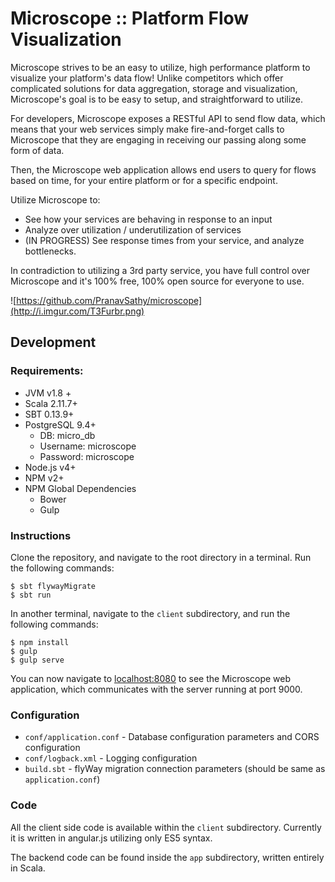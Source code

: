 # Microscope :: Platform Flow Visualization

Microscope strives to be an easy to utilize, high performance platform to visualize your platform's data flow! Unlike competitors
which offer complicated solutions for data aggregation, storage and visualization, Microscope's goal is to be easy to setup,
and straightforward to utilize.

For developers, Microscope exposes a RESTful API to send flow data, which means that your web services simply make fire-and-forget calls to Microscope that they are engaging in receiving our passing along some form of data.

Then, the Microscope web application allows end users to query for flows based on time, for your entire platform or for a specific endpoint.

Utilize Microscope to:

* See how your services are behaving in response to an input
* Analyze over utilization / underutilization of services
* (IN PROGRESS) See response times from your service, and analyze bottlenecks.

In contradiction to utilizing a 3rd party service, you have full control over Microscope and it's 100% free, 100% open source for everyone to use.

![https://github.com/PranavSathy/microscope](http://i.imgur.com/T3Furbr.png)

## Development

### Requirements:

* JVM v1.8 +
* Scala 2.11.7+
* SBT 0.13.9+
* PostgreSQL 9.4+
  * DB: micro_db
  * Username: microscope
  * Password: microscope
* Node.js v4+
* NPM v2+
* NPM Global Dependencies
  * Bower
  * Gulp

### Instructions

Clone the repository, and navigate to the root directory in a terminal. Run the following commands:

```
$ sbt flywayMigrate
$ sbt run
```

In another terminal, navigate to the `client` subdirectory, and run the following commands:

```
$ npm install
$ gulp
$ gulp serve
```

You can now navigate to [localhost:8080](http://localhost:8080/ "Microscope Dashboard") to see the Microscope web application, which communicates with the server running at port 9000.

### Configuration

* `conf/application.conf` - Database configuration parameters and CORS configuration
* `conf/logback.xml` - Logging configuration
* `build.sbt` - flyWay migration connection parameters (should be same as `application.conf`)

### Code

All the client side code is available within the `client` subdirectory. Currently it is written in angular.js utilizing only ES5 syntax.

The backend code can be found inside the `app` subdirectory, written entirely in Scala.
